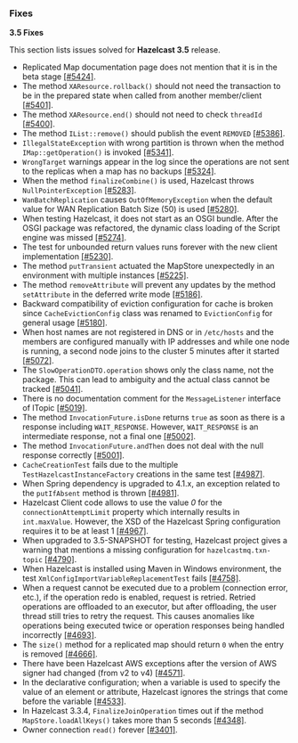 
### Fixes

**3.5 Fixes**

This section lists issues solved for **Hazelcast 3.5** release.

- Replicated Map documentation page does not mention that it is in the beta stage [[#5424]](https://github.com/hazelcast/hazelcast/issues/5424).
- The method `XAResource.rollback()` should not need the transaction to be in the prepared state when called from another member/client [[#5401]](https://github.com/hazelcast/hazelcast/issues/5401).
- The method `XAResource.end()` should not need to check `threadId` [[#5400]](https://github.com/hazelcast/hazelcast/issues/5400).
- The method `IList::remove()` should publish the event `REMOVED` [[#5386]](https://github.com/hazelcast/hazelcast/issues/5386).
- `IllegalStateException` with wrong partition is thrown when the method `IMap::getOperation()` is invoked [[#5341]](https://github.com/hazelcast/hazelcast/issues/5341).
- `WrongTarget` warnings appear in the log since the operations are not sent to the replicas when a map has no backups [[#5324]](https://github.com/hazelcast/hazelcast/issues/5324).
- When the method `finalizeCombine()` is used, Hazelcast throws `NullPointerException` [[#5283]](https://github.com/hazelcast/hazelcast/issues/5283).
- `WanBatchReplication` causes `OutOfMemoryException` when the default value for WAN Replication Batch Size (50) is used [[#5280]](https://github.com/hazelcast/hazelcast/issues/5280).
- When testing Hazelcast, it does not start as an OSGI bundle. After the OSGI package was refactored, the dynamic class loading of the Script engine was missed [[#5274]](https://github.com/hazelcast/hazelcast/issues/5274).
- The test for unbounded return values runs forever with the new client implementation [[#5230]](https://github.com/hazelcast/hazelcast/issues/5230).
- The method `putTransient` actuated the MapStore unexpectedly in an environment with multiple instances [[#5225]](https://github.com/hazelcast/hazelcast/issues/5225).
- The method `removeAttribute` will prevent any updates by the method `setAttribute` in the deferred write mode [[#5186]](https://github.com/hazelcast/hazelcast/issues/5186).
- Backward compatibility of eviction configuration for cache is broken since `CacheEvictionConfig` class was renamed to `EvictionConfig` for general usage [[#5180]](https://github.com/hazelcast/hazelcast/issues/5180).
- When host names are not registered in DNS or in `/etc/hosts` and the members are configured manually with IP addresses and while one node is running, a second node joins to the cluster 5 minutes after it started [[#5072]](https://github.com/hazelcast/hazelcast/issues/5072).
- The `SlowOperationDTO.operation` shows only the class name, not the package. This can lead to ambiguity and the actual class cannot be tracked [[#5041]](https://github.com/hazelcast/hazelcast/issues/5041).
- There is no documentation comment for the `MessageListener` interface of ITopic [[#5019]](https://github.com/hazelcast/hazelcast/issues/5019).
- The method `InvocationFuture.isDone` returns `true` as soon as there is a response including `WAIT_RESPONSE`. However, `WAIT_RESPONSE` is an intermediate response, not a final one [[#5002]](https://github.com/hazelcast/hazelcast/issues/5002).
- The method `InvocationFuture.andThen` does not deal with the null response correctly [[#5001]](https://github.com/hazelcast/hazelcast/issues/5001).
- `CacheCreationTest` fails due to the multiple `TestHazelcastInstanceFactory` creations in the same test [[#4987]](https://github.com/hazelcast/hazelcast/issues/4987).
- When Spring dependency is upgraded to 4.1.x, an exception related to the `putIfAbsent` method is thrown [[#4981]](https://github.com/hazelcast/hazelcast/issues/4981).
- Hazelcast Client code allows to use the value *0* for the `connectionAttemptLimit` property which internally results in `int.maxValue`. However, the XSD of the Hazelcast Spring configuration requires it to be at least 1 [[#4967]](https://github.com/hazelcast/hazelcast/issues/4967).
- When upgraded to 3.5-SNAPSHOT for testing, Hazelcast project gives a warning that mentions a missing configuration for `hazelcastmq.txn-topic` [[#4790]](https://github.com/hazelcast/hazelcast/issues/4790).
- When Hazelcast is installed using Maven in Windows environment, the test `XmlConfigImportVariableReplacementTest` fails [[#4758]](https://github.com/hazelcast/hazelcast/issues/4758).
- When a request cannot be executed due to a problem (connection error, etc.), if the operation redo is enabled, request is retried. Retried operations are offloaded to an executor, but after offloading, the user thread still tries to retry the request. This causes anomalies like operations being executed twice or operation responses being handled incorrectly [[#4693]](https://github.com/hazelcast/hazelcast/issues/4693).
- The `size()` method for a replicated map should return `0` when the entry is removed [[#4666]](https://github.com/hazelcast/hazelcast/issues/4666).
- There have been Hazelcast AWS exceptions after the version of AWS signer had changed (from v2 to v4) [[#4571]](https://github.com/hazelcast/hazelcast/issues/4571).
- In the declarative configuration; when a variable is used to specify the value of an element or attribute,
Hazelcast ignores the strings that come before the variable
[[#4533]](https://github.com/hazelcast/hazelcast/issues/4533).
- In Hazelcast 3.3.4, `FinalizeJoinOperation` times out if the method `MapStore.loadAllKeys()` takes more than 5
seconds [[#4348]](https://github.com/hazelcast/hazelcast/issues/4348).
- Owner connection `read()` forever [[#3401]](https://github.com/hazelcast/hazelcast/issues/3401).

